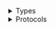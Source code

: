 <details>
<summary>Types</summary>

  - [BraketClient](/aws-sdk-swift/reference/0.x/AWSBraket/BraketClient)
  - [BraketClient.BraketClientConfiguration](/aws-sdk-swift/reference/0.x/AWSBraket/BraketClient.BraketClientConfiguration)
  - [BraketClientLogHandlerFactory](/aws-sdk-swift/reference/0.x/AWSBraket/BraketClientLogHandlerFactory)
  - [BraketClientTypes](/aws-sdk-swift/reference/0.x/AWSBraket/BraketClientTypes)

</details>

<details>
<summary>Protocols</summary>

  - [BraketClientProtocol](/aws-sdk-swift/reference/0.x/AWSBraket/BraketClientProtocol)

</details>
